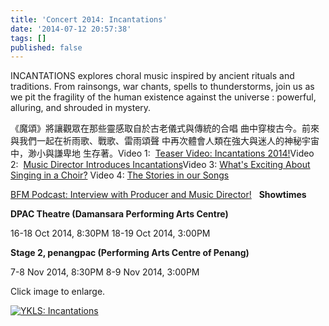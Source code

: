```yaml
---
title: 'Concert 2014: Incantations'
date: '2014-07-12 20:57:38'
tags: []
published: false
---
```


INCANTATIONS explores choral music inspired by ancient rituals and traditions. From rainsongs, war chants, spells to thunderstorms, join us as we pit the fragility of the human existence against the universe : powerful, alluring, and shrouded in mystery.

《魔頌》將讓觀眾在那些靈感取自於古老儀式與傳統的合唱
曲中穿梭古今。前來與我們一起在祈雨歌、戰歌、雷雨頌聲
中再次體會人類在強大與迷人的神秘宇宙中，渺小與謙卑地
生存著。Video 1: 
[Teaser Video: Incantations 2014!](http://www.youngklsingers.com/?p=1)Video 2: 
[Music Director Introduces Incantations](http://www.youngklsingers.com/?p=2720)Video 3: 
[What's Exciting About Singing in a Choir?](http://youtu.be/ktZaUWFaf8U)
Video 4: 
[The Stories in our Songs](http://www.youtube.com/watch?v=vQfgiXppU1I)

[BFM Podcast: Interview with Producer and Music Director!](http://www.bfm.my/incantations-hwee-yin-mak-chi-hoe.html)
 
****Showtimes****



**DPAC Theatre (Damansara Performing Arts Centre)**

16-18 Oct 2014, 8:30PM
18-19 Oct 2014, 3:00PM


**Stage 2, penangpac (Performing Arts Centre of Penang)**

7-8 Nov 2014, 8:30PM
8-9 Nov 2014, 3:00PM

Click image to enlarge.

[![YKLS: Incantations](http://www.youngklsingers.com/wp-content/uploads/2014/08/YKLS_incantations_4_A3_FINAL-724x1024.jpg)](http://www.youngklsingers.com/wp-content/uploads/2014/08/YKLS_incantations_4_A3_FINAL.jpg)
